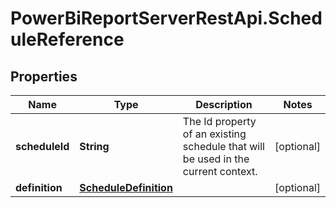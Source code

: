 # PowerBiReportServerRestApi.ScheduleReference

## Properties
Name | Type | Description | Notes
------------ | ------------- | ------------- | -------------
**scheduleId** | **String** | The Id property of an existing schedule that will be used in the current context. | [optional] 
**definition** | [**ScheduleDefinition**](ScheduleDefinition.md) |  | [optional] 


